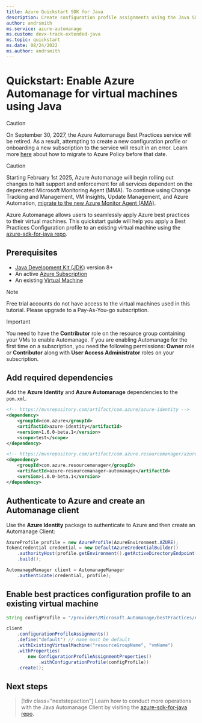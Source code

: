```yaml
---
title: Azure Quickstart SDK for Java
description: Create configuration profile assignments using the Java SDK for Automanage.
author: andrsmith
ms.service: azure-automanage
ms.custom: devx-track-extended-java
ms.topic: quickstart
ms.date: 08/24/2022
ms.author: andrsmith
---
```


# Quickstart: Enable Azure Automanage for virtual machines using Java

> [!CAUTION]
> On September 30, 2027, the Azure Automanage Best Practices service will be retired. As a result, attempting to create a new configuration profile or onboarding a new subscription to the service will result in an error. Learn more [here](https://aka.ms/automanagemigration/) about how to migrate to Azure Policy before that date. 

> [!CAUTION]
> Starting February 1st 2025, Azure Automanage will begin rolling out changes to halt support and enforcement for all services dependent on the deprecated Microsoft Monitoring Agent (MMA). To continue using Change Tracking and Management, VM Insights, Update Management, and Azure Automation, [migrate to the new Azure Monitor Agent (AMA)](aka.ms/mma-to-ama).

Azure Automanage allows users to seamlessly apply Azure best practices to their virtual machines. This quickstart guide will help you apply a Best Practices Configuration profile to an existing virtual machine using the [azure-sdk-for-java repo](https://github.com/Azure/azure-sdk-for-java).

## Prerequisites 

- [Java Development Kit (JDK)](https://www.oracle.com/java/technologies/downloads/#java8) version 8+
- An active [Azure Subscription](https://azure.microsoft.com/pricing/purchase-options/pay-as-you-go/)
- An existing [Virtual Machine](/azure/virtual-machines/windows/quick-create-portal)

> [!NOTE]
> Free trial accounts do not have access to the virtual machines used in this tutorial. Please upgrade to a Pay-As-You-go subscription.

> [!IMPORTANT]
> You need to have the **Contributor** role on the resource group containing your VMs to enable Automanage. If you are enabling Automanage for the first time on a subscription, you need the following permissions: **Owner** role or **Contributor** along with **User Access Administrator** roles on your subscription.

## Add required dependencies 

Add the **Azure Identity** and **Azure Automanage** dependencies to the `pom.xml`. 

```xml
<!-- https://mvnrepository.com/artifact/com.azure/azure-identity -->
<dependency>
    <groupId>com.azure</groupId>
    <artifactId>azure-identity</artifactId>
    <version>1.6.0-beta.1</version>
    <scope>test</scope>
</dependency>

<!-- https://mvnrepository.com/artifact/com.azure.resourcemanager/azure-resourcemanager-automanage -->
<dependency>
    <groupId>com.azure.resourcemanager</groupId>
    <artifactId>azure-resourcemanager-automanage</artifactId>
    <version>1.0.0-beta.1</version>
</dependency>
```

## Authenticate to Azure and create an Automanage client

Use the **Azure Identity** package to authenticate to Azure and then create an Automanage Client:

```java 
AzureProfile profile = new AzureProfile(AzureEnvironment.AZURE);
TokenCredential credential = new DefaultAzureCredentialBuilder()
    .authorityHost(profile.getEnvironment().getActiveDirectoryEndpoint())
    .build();

AutomanageManager client = AutomanageManager
    .authenticate(credential, profile);
```

## Enable best practices configuration profile to an existing virtual machine

```java 
String configProfile = "/providers/Microsoft.Automanage/bestPractices/AzureBestPracticesProduction";

client
    .configurationProfileAssignments()
    .define("default") // name must be default
    .withExistingVirtualMachine("resourceGroupName", "vmName")
    .withProperties(
        new ConfigurationProfileAssignmentProperties()
            .withConfigurationProfile(configProfile))
    .create();
```

## Next steps

> [!div class="nextstepaction"]
Learn how to conduct more operations with the Java Automanage Client by visiting the [azure-sdk-for-java repo](https://github.com/Azure/azure-sdk-for-java/tree/main/sdk/automanage/azure-resourcemanager-automanage).

